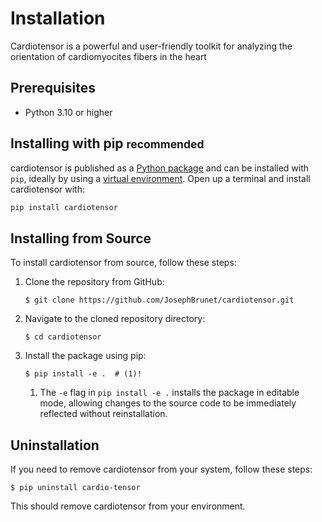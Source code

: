 # Installation

Cardiotensor is a powerful and user-friendly toolkit for analyzing the orientation of cardiomyocites fibers in the heart

## Prerequisites

- Python 3.10 or higher

## Installing with pip <small>recommended</small>

cardiotensor is published as a [Python package] and can be installed with
`pip`, ideally by using a [virtual environment]. Open up a terminal and install
cardiotensor with:

``` sh
pip install cardiotensor
```

  [Python package]: https://pypi.org/project/cardiotensor/
  [virtual environment]: https://realpython.com/what-is-pip/#using-pip-in-a-python-virtual-environment

## Installing from Source

To install cardiotensor from source, follow these steps:

1. Clone the repository from GitHub:

    ```console
    $ git clone https://github.com/JosephBrunet/cardiotensor.git
    ```

2. Navigate to the cloned repository directory:

    ```console
    $ cd cardiotensor
    ```

3. Install the package using pip:

    ```console
    $ pip install -e .  # (1)!
    ```

      1.  The `-e` flag in `pip install -e .` installs the package in editable mode, allowing changes to the source code to be immediately reflected without reinstallation.

## Uninstallation

If you need to remove cardiotensor from your system, follow these steps:

   ```console
   $ pip uninstall cardio-tensor
   ```

This should remove cardiotensor from your environment.
